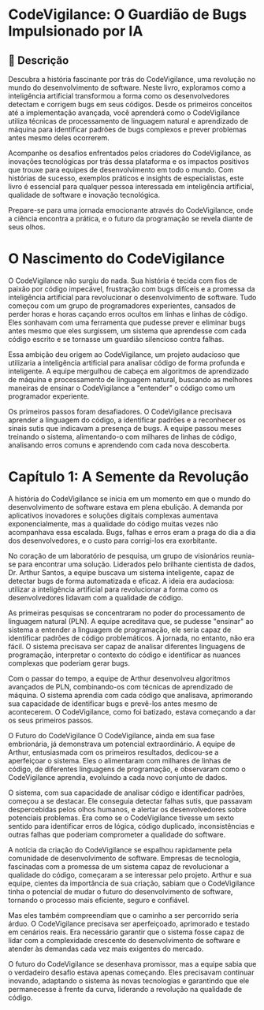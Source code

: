 # CodeVigilance: O Guardião de Bugs Impulsionado por IA
## 📒 Descrição
Descubra a história fascinante por trás do CodeVigilance, uma revolução no mundo do desenvolvimento de software. Neste livro, exploramos como a inteligência artificial transformou a forma como os desenvolvedores detectam e corrigem bugs em seus códigos. Desde os primeiros conceitos até a implementação avançada, você aprenderá como o CodeVigilance utiliza técnicas de processamento de linguagem natural e aprendizado de máquina para identificar padrões de bugs complexos e prever problemas antes mesmo deles ocorrerem.

Acompanhe os desafios enfrentados pelos criadores do CodeVigilance, as inovações tecnológicas por trás dessa plataforma e os impactos positivos que trouxe para equipes de desenvolvimento em todo o mundo. Com histórias de sucesso, exemplos práticos e insights de especialistas, este livro é essencial para qualquer pessoa interessada em inteligência artificial, qualidade de software e inovação tecnológica.

Prepare-se para uma jornada emocionante através do CodeVigilance, onde a ciência encontra a prática, e o futuro da programação se revela diante de seus olhos.

# O Nascimento do CodeVigilance
O CodeVigilance não surgiu do nada. Sua história é tecida com fios de paixão por código impecável, frustração com bugs difíceis e a promessa da inteligência artificial para revolucionar o desenvolvimento de software. Tudo começou com um grupo de programadores experientes, cansados de perder horas e horas caçando erros ocultos em linhas e linhas de código. Eles sonhavam com uma ferramenta que pudesse prever e eliminar bugs antes mesmo que eles surgissem, um sistema que aprendesse com cada código escrito e se tornasse um guardião silencioso contra falhas.

Essa ambição deu origem ao CodeVigilance, um projeto audacioso que utilizaria a inteligência artificial para analisar código de forma profunda e inteligente. A equipe mergulhou de cabeça em algoritmos de aprendizado de máquina e processamento de linguagem natural, buscando as melhores maneiras de ensinar o CodeVigilance a "entender" o código como um programador experiente.

Os primeiros passos foram desafiadores. O CodeVigilance precisava aprender a linguagem do código, a identificar padrões e a reconhecer os sinais sutis que indicavam a presença de bugs. A equipe passou meses treinando o sistema, alimentando-o com milhares de linhas de código, analisando erros comuns e aprendendo com cada nova descoberta.

# Capítulo 1: A Semente da Revolução
A história do CodeVigilance se inicia em um momento em que o mundo do desenvolvimento de software estava em plena ebulição. A demanda por aplicativos inovadores e soluções digitais complexas aumentava exponencialmente, mas a qualidade do código muitas vezes não acompanhava essa escalada. Bugs, falhas e erros eram a praga do dia a dia dos desenvolvedores, e o custo para corrigi-los era exorbitante.

No coração de um laboratório de pesquisa, um grupo de visionários reunia-se para encontrar uma solução. Liderados pelo brilhante cientista de dados, Dr. Arthur Santos, a equipe buscava um sistema inteligente, capaz de detectar bugs de forma automatizada e eficaz. A ideia era audaciosa: utilizar a inteligência artificial para revolucionar a forma como os desenvolvedores lidavam com a qualidade de código.

As primeiras pesquisas se concentraram no poder do processamento de linguagem natural (PLN). A equipe acreditava que, se pudesse "ensinar" ao sistema a entender a linguagem de programação, ele seria capaz de identificar padrões de código problemáticos. A jornada, no entanto, não era fácil. O sistema precisava ser capaz de analisar diferentes linguagens de programação, interpretar o contexto do código e identificar as nuances complexas que poderiam gerar bugs.

Com o passar do tempo, a equipe de Arthur desenvolveu algoritmos avançados de PLN, combinando-os com técnicas de aprendizado de máquina. O sistema aprendia com cada código que analisava, aprimorando sua capacidade de identificar bugs e prevê-los antes mesmo de acontecerem. O CodeVigilance, como foi batizado, estava começando a dar os seus primeiros passos.

O Futuro do CodeVigilance
O CodeVigilance, ainda em sua fase embrionária, já demonstrava um potencial extraordinário. A equipe de Arthur, entusiasmada com os primeiros resultados, dedicou-se a aperfeiçoar o sistema. Eles o alimentaram com milhares de linhas de código, de diferentes linguagens de programação, e observaram como o CodeVigilance aprendia, evoluindo a cada novo conjunto de dados.

O sistema, com sua capacidade de analisar código e identificar padrões, começou a se destacar. Ele conseguia detectar falhas sutis, que passavam despercebidas pelos olhos humanos, e alertar os desenvolvedores sobre potenciais problemas. Era como se o CodeVigilance tivesse um sexto sentido para identificar erros de lógica, código duplicado, inconsistências e outras falhas que poderiam comprometer a qualidade do software.

A notícia da criação do CodeVigilance se espalhou rapidamente pela comunidade de desenvolvimento de software. Empresas de tecnologia, fascinadas com a promessa de um sistema capaz de revolucionar a qualidade do código, começaram a se interessar pelo projeto. Arthur e sua equipe, cientes da importância de sua criação, sabiam que o CodeVigilance tinha o potencial de mudar o futuro do desenvolvimento de software, tornando o processo mais eficiente, seguro e confiável.

Mas eles também compreendiam que o caminho a ser percorrido seria árduo. O CodeVigilance precisava ser aperfeiçoado, aprimorado e testado em cenários reais. Era necessário garantir que o sistema fosse capaz de lidar com a complexidade crescente do desenvolvimento de software e atender às demandas cada vez mais exigentes do mercado.

O futuro do CodeVigilance se desenhava promissor, mas a equipe sabia que o verdadeiro desafio estava apenas começando. Eles precisavam continuar inovando, adaptando o sistema às novas tecnologias e garantindo que ele permanecesse à frente da curva, liderando a revolução na qualidade de código.
